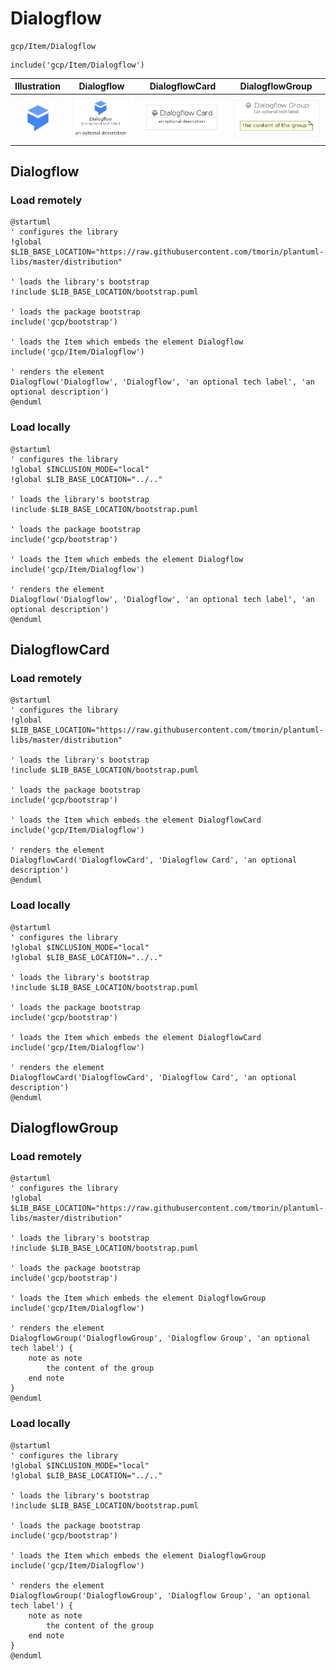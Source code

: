 # Dialogflow


```text
gcp/Item/Dialogflow
```

```text
include('gcp/Item/Dialogflow')
```



| Illustration | Dialogflow | DialogflowCard | DialogflowGroup |
| :---: | :---: | :---: | :---: |
| ![illustration for Illustration](../../gcp/Item/Dialogflow.png) | ![illustration for Dialogflow](../../gcp/Item/Dialogflow.Local.png) | ![illustration for DialogflowCard](../../gcp/Item/DialogflowCard.Local.png) | ![illustration for DialogflowGroup](../../gcp/Item/DialogflowGroup.Local.png) |




## Dialogflow

### Load remotely
```plantuml
@startuml
' configures the library
!global $LIB_BASE_LOCATION="https://raw.githubusercontent.com/tmorin/plantuml-libs/master/distribution"

' loads the library's bootstrap
!include $LIB_BASE_LOCATION/bootstrap.puml

' loads the package bootstrap
include('gcp/bootstrap')

' loads the Item which embeds the element Dialogflow
include('gcp/Item/Dialogflow')

' renders the element
Dialogflow('Dialogflow', 'Dialogflow', 'an optional tech label', 'an optional description')
@enduml
```

### Load locally
```plantuml
@startuml
' configures the library
!global $INCLUSION_MODE="local"
!global $LIB_BASE_LOCATION="../.."

' loads the library's bootstrap
!include $LIB_BASE_LOCATION/bootstrap.puml

' loads the package bootstrap
include('gcp/bootstrap')

' loads the Item which embeds the element Dialogflow
include('gcp/Item/Dialogflow')

' renders the element
Dialogflow('Dialogflow', 'Dialogflow', 'an optional tech label', 'an optional description')
@enduml
```

## DialogflowCard

### Load remotely
```plantuml
@startuml
' configures the library
!global $LIB_BASE_LOCATION="https://raw.githubusercontent.com/tmorin/plantuml-libs/master/distribution"

' loads the library's bootstrap
!include $LIB_BASE_LOCATION/bootstrap.puml

' loads the package bootstrap
include('gcp/bootstrap')

' loads the Item which embeds the element DialogflowCard
include('gcp/Item/Dialogflow')

' renders the element
DialogflowCard('DialogflowCard', 'Dialogflow Card', 'an optional description')
@enduml
```

### Load locally
```plantuml
@startuml
' configures the library
!global $INCLUSION_MODE="local"
!global $LIB_BASE_LOCATION="../.."

' loads the library's bootstrap
!include $LIB_BASE_LOCATION/bootstrap.puml

' loads the package bootstrap
include('gcp/bootstrap')

' loads the Item which embeds the element DialogflowCard
include('gcp/Item/Dialogflow')

' renders the element
DialogflowCard('DialogflowCard', 'Dialogflow Card', 'an optional description')
@enduml
```

## DialogflowGroup

### Load remotely
```plantuml
@startuml
' configures the library
!global $LIB_BASE_LOCATION="https://raw.githubusercontent.com/tmorin/plantuml-libs/master/distribution"

' loads the library's bootstrap
!include $LIB_BASE_LOCATION/bootstrap.puml

' loads the package bootstrap
include('gcp/bootstrap')

' loads the Item which embeds the element DialogflowGroup
include('gcp/Item/Dialogflow')

' renders the element
DialogflowGroup('DialogflowGroup', 'Dialogflow Group', 'an optional tech label') {
    note as note
        the content of the group
    end note
}
@enduml
```

### Load locally
```plantuml
@startuml
' configures the library
!global $INCLUSION_MODE="local"
!global $LIB_BASE_LOCATION="../.."

' loads the library's bootstrap
!include $LIB_BASE_LOCATION/bootstrap.puml

' loads the package bootstrap
include('gcp/bootstrap')

' loads the Item which embeds the element DialogflowGroup
include('gcp/Item/Dialogflow')

' renders the element
DialogflowGroup('DialogflowGroup', 'Dialogflow Group', 'an optional tech label') {
    note as note
        the content of the group
    end note
}
@enduml
```

